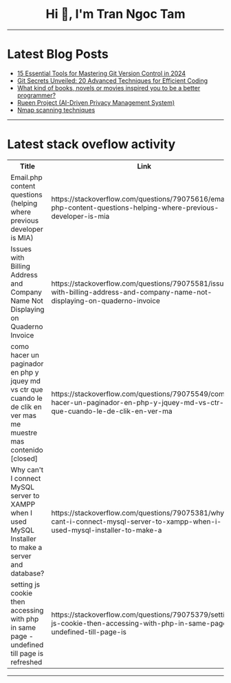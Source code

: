 <h1 align="center">Hi 👋, I'm Tran Ngoc Tam</h1>

---

# Latest Blog Posts 
<!-- BLOG-POST-LIST:START -->
- [15 Essential Tools for Mastering Git Version Control in 2024](https://dev.to/shafayeat/15-essential-tools-for-mastering-git-version-control-in-2024-47ap)
- [Git Secrets Unveiled: 20 Advanced Techniques for Efficient Coding](https://dev.to/usman_awan_c30bc1fdb70636/git-secrets-unveiled-20-advanced-techniques-for-efficient-coding-6h7)
- [What kind of books, novels or movies inspired you to be a better programmer?](https://dev.to/prahladyeri/what-kind-of-books-novels-or-movies-inspired-you-to-be-a-better-programmer-2ml1)
- [Rueen Project &lpar;AI-Driven Privacy Management System&rpar;](https://dev.to/rueen_project_1cdea59bc49/rueen-project-ai-driven-privacy-management-system-3dic)
- [Nmap scanning techniques](https://dev.to/vasanth_62_61_6p_61_6r/nmap-scanning-techniques-b9p)
<!-- BLOG-POST-LIST:END -->

---

# Latest stack oveflow activity
<table>
  <tr><th>Title</th><th>Link</th></tr>
  <!-- STACKOVERFLOW:START --><tr><td>Email.php content questions &lpar;helping where previous developer is MIA&rpar;</td><td>https://stackoverflow.com/questions/79075616/email-php-content-questions-helping-where-previous-developer-is-mia</td></tr><tr><td>Issues with Billing Address and Company Name Not Displaying on Quaderno Invoice</td><td>https://stackoverflow.com/questions/79075581/issues-with-billing-address-and-company-name-not-displaying-on-quaderno-invoice</td></tr><tr><td>como hacer un paginador en php y jquey md vs ctr que cuando le de clik en ver mas me muestre mas contenido [closed]</td><td>https://stackoverflow.com/questions/79075549/como-hacer-un-paginador-en-php-y-jquey-md-vs-ctr-que-cuando-le-de-clik-en-ver-ma</td></tr><tr><td>Why can&#39;t I connect MySQL server to XAMPP when I used MySQL Installer to make a server and database?</td><td>https://stackoverflow.com/questions/79075381/why-cant-i-connect-mysql-server-to-xampp-when-i-used-mysql-installer-to-make-a</td></tr><tr><td>setting js cookie then accessing with php in same page - undefined till page is refreshed</td><td>https://stackoverflow.com/questions/79075379/setting-js-cookie-then-accessing-with-php-in-same-page-undefined-till-page-is</td></tr><!-- STACKOVERFLOW:END -->
</table>

---


